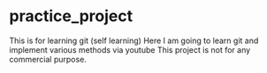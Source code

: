 # practice_project
This is for learning git (self learning)
Here I am going to learn git and implement various methods via youtube
This project is not for any commercial purpose.
